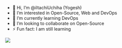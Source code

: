 <ul>
<li>👋 Hi, I’m @iItachiUchiha (Yogesh)</li>
<li> 👀 I’m interested in Open-Source, Web and DevOps</li>
<li> 🌱 I’m currently learning DevOps</li>
<li> 💞️ I’m looking to collaborate on Open-Source </li>
<!-- <li> 📫 How to reach me: ................</li> -->
<li> ⚡ Fun fact: I am still learning </li>

</ul> 
<img src = 'https://github.com/iItachiUchiha/iItachiUchiha/assets/132689237/ec89d9be-ef53-429b-af22-c6a3057de4c0' />



